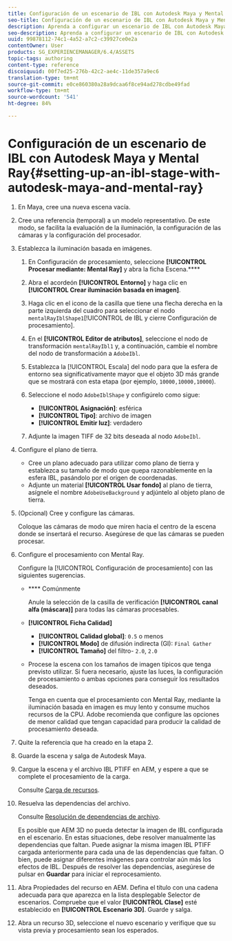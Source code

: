 ```yaml
---
title: Configuración de un escenario de IBL con Autodesk Maya y Mental Ray
seo-title: Configuración de un escenario de IBL con Autodesk Maya y Mental Ray
description: Aprenda a configurar un escenario de IBL con Autodesk Maya y Mental Ray.
seo-description: Aprenda a configurar un escenario de IBL con Autodesk Maya y Mental Ray.
uuid: 99878112-74c1-4a52-a7c2-c39927ce0e2a
contentOwner: User
products: SG_EXPERIENCEMANAGER/6.4/ASSETS
topic-tags: authoring
content-type: reference
discoiquuid: 00f7ed25-276b-42c2-ae4c-11de357a9ec6
translation-type: tm+mt
source-git-commit: e0ce860380a28a9dcaa6f8ce94ad278cdbe49fad
workflow-type: tm+mt
source-wordcount: '541'
ht-degree: 84%

---
```



# Configuración de un escenario de IBL con Autodesk Maya y Mental Ray{#setting-up-an-ibl-stage-with-autodesk-maya-and-mental-ray}

1. En Maya, cree una nueva escena vacía.

1. Cree una referencia (temporal) a un modelo representativo. De este modo, se facilita la evaluación de la iluminación, la configuración de las cámaras y la configuración del procesador.
1. Establezca la iluminación basada en imágenes.

   1. En Configuración de procesamiento, seleccione **[!UICONTROL Procesar mediante: Mental Ray]** y abra la ficha Escena.****
   1. Abra el acordeón **[!UICONTROL Entorno]** y haga clic en **[!UICONTROL Crear iluminación basada en imagen]**.
   1. Haga clic en el icono de la casilla que tiene una flecha derecha en la parte izquierda del cuadro para seleccionar el nodo `mentalRayIblShape1`[!UICONTROL  de IBL y cierre Configuración de procesamiento].
   1. En el **[!UICONTROL Editor de atributos]**, seleccione el nodo de transformación `mentalRayIbl1` y, a continuación, cambie el nombre del nodo de transformación a `AdobeIbl`.

   1. Establezca la [!UICONTROL Escala] del nodo para que la esfera de entorno sea significativamente mayor que el objeto 3D más grande que se mostrará con esta etapa (por ejemplo, `10000,10000,10000`).
   1. Seleccione el nodo `AdobeIblShape` y configúrelo como sigue:

      * **[!UICONTROL Asignación]**: esférica
      * **[!UICONTROL Tipo]**: archivo de imagen
      * **[!UICONTROL Emitir luz]**: verdadero
   1. Adjunte la imagen TIFF de 32 bits deseada al nodo `AdobeIbl`.


1. Configure el plano de tierra.

   * Cree un plano adecuado para utilizar como plano de tierra y establezca su tamaño de modo que quepa razonablemente en la esfera IBL, pasándolo por el origen de coordenadas.
   * Adjunte un material **[!UICONTROL Usar fondo]** al plano de tierra, asígnele el nombre `AdobeUseBackground` y adjúntelo al objeto plano de tierra.

1. (Opcional) Cree y configure las cámaras.

   Coloque las cámaras de modo que miren hacia el centro de la escena donde se insertará el recurso. Asegúrese de que las cámaras se pueden procesar.

1. Configure el procesamiento con Mental Ray.

   Configure la [!UICONTROL Configuración de procesamiento] con las siguientes sugerencias.

   * **** Comúnmente

      Anule la selección de la casilla de verificación **[!UICONTROL canal alfa (máscara)]** para todas las cámaras procesables.

   * **[!UICONTROL Ficha Calidad]**

      * **[!UICONTROL Calidad global]**: `0.5` o menos
      * **[!UICONTROL Modo]**  de difusión indirecta (GI):  `Final Gather`
      * **[!UICONTROL Tamaño]**  del filtro-  `2.0`,  `2.0`
   * Procese la escena con los tamaños de imagen típicos que tenga previsto utilizar. Si fuera necesario, ajuste las luces, la configuración de procesamiento o ambas opciones para conseguir los resultados deseados.

      Tenga en cuenta que el procesamiento con Mental Ray, mediante la iluminación basada en imagen es muy lento y consume muchos recursos de la CPU. Adobe recomienda que configure las opciones de menor calidad que tengan capacidad para producir la calidad de procesamiento deseada.


1. Quite la referencia que ha creado en la etapa 2. 

1. Guarde la escena y salga de Autodesk Maya.

1. Cargue la escena y el archivo IBL PTIFF en AEM, y espere a que se complete el procesamiento de la carga.

   Consulte [Carga de recursos](/help/assets/managing-assets-touch-ui.md#uploading-assets).

1. Resuelva las dependencias del archivo.

   Consulte [Resolución de dependencias de archivo](/help/sites-classic-ui-authoring/classicui-upload-proc-3d-resolve-dependencies.md).

   Es posible que AEM 3D no pueda detectar la imagen de IBL configurada en el escenario. En estas situaciones, debe resolver manualmente las dependencias que faltan. Puede asignar la misma imagen IBL PTIFF cargada anteriormente para cada una de las dependencias que faltan. O bien, puede asignar diferentes imágenes para controlar aún más los efectos de IBL. Después de resolver las dependencias, asegúrese de pulsar en **Guardar** para iniciar el reprocesamiento. 

1. Abra Propiedades del recurso en AEM. Defina el título con una cadena adecuada para que aparezca en la lista desplegable Selector de escenarios. Compruebe que el valor **[!UICONTROL Clase]** esté establecido en **[!UICONTROL Escenario 3D]**. Guarde y salga.

1. Abra un recurso 3D, seleccione el nuevo escenario y verifique que su vista previa y procesamiento sean los esperados.


